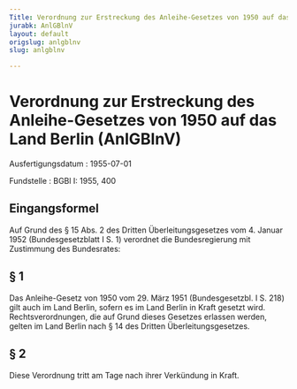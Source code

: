 ```yaml
---
Title: Verordnung zur Erstreckung des Anleihe-Gesetzes von 1950 auf das Land Berlin
jurabk: AnlGBlnV
layout: default
origslug: anlgblnv
slug: anlgblnv

---
```


# Verordnung zur Erstreckung des Anleihe-Gesetzes von 1950 auf das Land Berlin (AnlGBlnV)

Ausfertigungsdatum
:   1955-07-01

Fundstelle
:   BGBl I: 1955, 400

## Eingangsformel

Auf Grund des § 15 Abs. 2 des Dritten Überleitungsgesetzes vom 4.
Januar 1952 (Bundesgesetzblatt I S. 1) verordnet die Bundesregierung
mit Zustimmung des Bundesrates:

## § 1

Das Anleihe-Gesetz von 1950 vom 29. März 1951 (Bundesgesetzbl. I S.
218) gilt auch im Land Berlin, sofern es im Land Berlin in Kraft
gesetzt wird. Rechtsverordnungen, die auf Grund dieses Gesetzes
erlassen werden, gelten im Land Berlin nach § 14 des Dritten
Überleitungsgesetzes.

## § 2

Diese Verordnung tritt am Tage nach ihrer Verkündung in Kraft.

